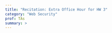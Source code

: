```yaml
---
title: "Recitation: Extra Office Hour for HW 3"
category: "Web Security"
prof: TAs
summary: >
---
```


